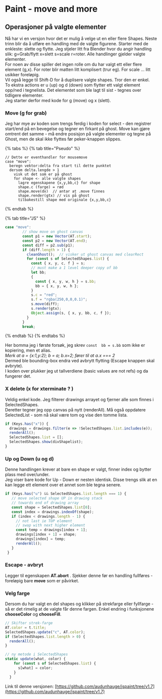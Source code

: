 # Paint - move and more

## Operasjoner på valgte elementer

Nå har vi en versjon hvor det er mulig å velge ut en eller flere Shapes. Neste trinn blir da å utføre en handling med de valgte figurene. Starter med de enkleste: slette og flytte. Jeg stjeler litt fra Blender hvor du angir handling slik: g=Grab/flytt x=slett s=scale r=roter. Alle handlinger gjelder valgte elementer.  
For noen av disse spiller det ingen rolle om du har valgt ett eller flere element \(g,x\). For roter blir matten litt komplisert \(trur eg\). For scale ... litt usikker foreløpig.  
Vil også legge til Shift-D for å duplisere valgte shapes. Tror den er enkel.  
To ekstra actions er u \(up\) og d \(down\) som flytter ett valgt element opp/ned i tegnelista. Det elementet som ble lagt til sist - tegnes over tidligere elementer.  
Jeg starter derfor med kode for g \(move\) og x \(slett\).

### Move \(g for grab\)

Jeg har mye av koden som trengs ferdig i koden for select - den registrer start/end på en bevegelse og tegner en firkant på ghost. Move kan gjøre omtrent det samme - må endre posisjon på valgte elementer og tegne på Ghost, men de skal ikke flyttes før peker-knappen slippes. 

{% tabs %}
{% tab title="Pseudo" %}
```text
// Dette er eventhandler for mousemove
case "move":
  beregn vektor:delta fra start til dette punktet
  dersom delta.lengde > 1
    visk ut det som er på ghost
    for shape <- alle valgte shapes
      lagre egenskapene {x,y,bb,c} for shape
      shape.c (farge) = rød
      shape.move(dx)  // antar at .move finnes
      shape.render(gtx) // vis på ghost
      tilbakestill shape med originale {x,y,bb,c}
```
{% endtab %}

{% tab title="JS" %}
```javascript
case "move":
        // show move on ghost canvas
        const p1 = new Vector(AT.start);
        const p2 = new Vector(AT.end);
        const diff = p2.sub(p1);
        if (diff.length > 1) {
          cleanGhost();  // visker ut ghost canvas med clearRect
          for (const s of SelectedShapes.list) {
            const { x, y, c, f } = s;
            // must make a 1 level deeper copy of bb
            let bb;
            {
              const { x, y, w, h } = s.bb;
              bb = { x, y, w, h };
            }
            s.c = "red";
            s.f = "rgba(250,0,0,0.1)";
            s.move(diff);
            s.render(gtx);
            Object.assign(s, { x, y, bb, c, f });
          }
        }
        break;
```
{% endtab %}
{% endtabs %}

Her bomma jeg i første forsøk, jeg skrev `const  bb = s.bb`  som ikke er kopiering, men et alias.  
_Merk at    a = {x:1,y:2};   b = a;   b.x=2;     fører til at    a.x === 2_  
Dermed ble bounding-box endra ved avbrytt flytting \(Escape knappen skal avbryte\).  
I koden over plukker jeg ut tallverdiene \(basic values are not refs\) og da fungerer det.

### X delete \(x for xterminate ? \)

Veldig enkel kode. Jeg filterer drawings arrayet og fjerner alle som finnes i SelectedShapes.  
Deretter tegner jeg opp canvas på nytt \(renderAll\). Må også oppdatere SelectedList - som nå skal være tom og vise den tomme lista.

```javascript
if (Keys.has("x")) {
  drawings = drawings.filter(e => !SelectedShapes.list.includes(e));
  renderAll();
  SelectedShapes.list = [];
  SelectedShapes.show(divShapelist);
}
```

### Up og Down \(u og d\)

Denne handlingen krever at bare en shape er valgt, finner index og bytter plass med over/under.  
Jeg viser bare kode for Up - Down er nesten identisk. Disse trengs slik at en kan legge ett element over et annet som ble tegna senere.

```javascript
if (Keys.has("u") && SelectedShapes.list.length === 1) {
   // move selected shape UP in drawing stack
   // towards end of drawing array
   const shape = SelectedShapes.list[0];
   const index = drawings.indexOf(shape);
   if (index < drawings.length - 1) {
     // not last ie TOP element
     // swap with next higher element
     const temp = drawings[index + 1];
     drawings[index + 1] = shape;
     drawings[index] = temp;
     renderAll();
   }
 }
```

### Escape - avbryt

Legger til egenskapen **AT.abort** . Sjekker denne før en handling fullføres - foreløpig bare **move** som er påvirket.

### Velg farge

Dersom du har valgt en del shapes og klikker på strekfarge eller fyllfarge - så er det rimelig at de valgte får denne fargen. Enkel endring i funksjonene **chooseColor** og **chooseFill**.

```javascript
// Skifter strek-farge
AT.color = t.title;
SelectedShapes.update("c", AT.color);
if (SelectedShapes.list.length > 0) {
  renderAll();
}

// ny metode i SelectedShapes
static update(what, color) {
    for (const s of SelectedShapes.list) {
      s[what] = color;
    }
  }
```

Link til denne versjonen: [https://github.com/audunhauge/jspaint/tree/v1.7](https://github.com/audunhauge/jspaint/tree/v1.7)

